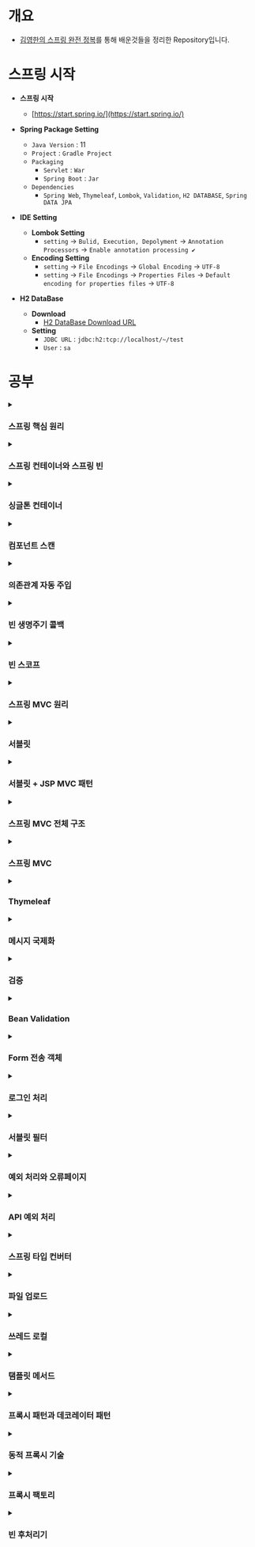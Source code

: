 # 개요

- [김영한의 스프링 완전 정복](https://www.inflearn.com/roadmaps/373)를 통해 배운것들을 정리한 Repository입니다.

# 스프링 시작

- **스프링 시작** 
  - [https://start.spring.io/](https://start.spring.io/)
  

- **Spring Package Setting**
  - `Java Version` : 11
  - `Project` : `Gradle Project`
  - `Packaging` 
    - `Servlet` : `War`
    - `Spring Boot` : `Jar`
  - `Dependencies`
    - `Spring Web`, `Thymeleaf`, `Lombok`, `Validation`, `H2 DATABASE`, `Spring DATA JPA`
  
    
- **IDE Setting**
  - **Lombok Setting**
    - `setting` -> `Bulid, Execution, Depolyment` -> `Annotation Processors` -> `Enable annotation processing ✔`
  - **Encoding Setting**
    - `setting` -> `File Encodings` -> `Global Encoding` -> `UTF-8`
    - `setting` -> `File Encodings` -> `Properties Files` -> `Default encoding for properties files` -> `UTF-8`
    
- **H2 DataBase**
  - **Download**
    - [H2 DataBase Download URL](https://www.h2database.com)
  - **Setting**
    - `JDBC URL` : `jdbc:h2:tcp://localhost/~/test`
    - `User` : `sa`

# 공부

<details>
<summary><h3>스프링 핵심 원리</h3></summary>

- [스프링 핵심 원리](https://github.com/WooJinDeve/Spring-Study/issues/1#issue-1346668714)

- 스프링 탄생
- 스프링 역사
- 스프링 이란?
- 스프링 부트
- 스프링의 핵심
- 다형성
- SOLID
- 스프링의 객체 지향
- IoC(Inversion of Control) : 제어의 역전
- DI(Dependency Injection) : 의존관계 주입
- IoC 컨테이너, DI 컨테이너

</details>

<details>
<summary><h3>스프링 컨테이너와 스프링 빈</h3></summary>

- [스프링 컨테이너와 스프링 빈](https://github.com/WooJinDeve/Spring-Study/issues/2#issue-1346684251)

- 스프링 컨테이너 생성
- 스프링 빈 출력
- 스프링 빈 조회
- 스프링 빈 조회 - 상속관계
- BeanFactory와 ApplicationContext
- 스프링 빈 설정 메타 정보 - BeanDefinition

</details>

<details>
<summary><h3>싱글톤 컨테이너</h3></summary>

- [싱글톤 컨테이너](https://github.com/WooJinDeve/Spring-Study/issues/3#issue-1346688236)

- 싱글톤 패턴
- 싱글톤 패턴의 문제점
- 싱글톤 컨테이너
- 싱글톤 방식의 주의점
- @Configuration과 싱글톤

</details>

<details>
<summary><h3>컴포넌트 스캔</h3></summary>

- [컴포넌트 스캔](https://github.com/WooJinDeve/Spring-Study/issues/3#issue-1346688236)

- 컴포넌트 스캔과 의존관계 자동 주입
- 컴포넌트 스캔 등록 과정
- 탐색 위치와 기본 
- 필터
- 중복 등록과 충돌

</details>

<details>
<summary><h3>의존관계 자동 주입</h3></summary>

- [의존관계 자동 주입](https://github.com/WooJinDeve/Spring-Study/issues/5#issue-1346690028)

- 다양한 의존관계 주입 방법
- 옵션 처리
- 롬복과 최신 트랜드 
- 조회 빈이 2개 이상 - 문제
- 애노테이션 생성법
- 조회한 빈이 모두 필요할 때, List, Map

</details>

<details>
<summary><h3>빈 생명주기 콜백</h3></summary>

- [빈 생명주기 콜백](https://github.com/WooJinDeve/Spring-Study/issues/6#issue-1346692365)

- 빈 생명주기 콜백
- 3가지 빈 생명주기 콜백

</details>

<details>
<summary><h3>빈 스코프</h3></summary>

- [빈 스코프](https://github.com/WooJinDeve/Spring-Study/issues/7#issue-1346692736)

- 프로토타입 스코프
- 프로토타입 스코프 - 싱글톤 빈과 함께 사용시 문제점 Provider로 해결
- 웹 스코프
- 스코프와 프록시

</details>

<details>
<summary><h3>스프링 MVC 원리</h3></summary>

- [스프링 MVC 원리](https://github.com/WooJinDeve/Spring-Study/issues/8#issue-1346693472)

- 웹 서버, 웹 애플리케이션 서버
- 웹 시스템 구성 - WAS, DB
- 웹 시스템 구성 - WEB, WAS, DB 
- 서블릿
- 동시 요청 - 멀티 쓰레드
- HTML, HTTP API, CSR, SSR

</details>

<details>
<summary><h3>서블릿</h3></summary>

- [서블릿](https://github.com/WooJinDeve/Spring-Study/issues/9#issue-1346697497)

- 서블릿 컨테이너 동작 방식
- HttpServletRequest 
- HttpServletResponse

</details>

<details>
<summary><h3>서블릿 + JSP MVC 패턴</h3></summary>

- [서블릿 + JSP MVC 패턴](https://github.com/WooJinDeve/Spring-Study/issues/10#issue-1346699364)

- MVC 패턴 - 개요
- MVC 패턴 한계

</details>

<details>
<summary><h3>스프링 MVC 전체 구조</h3></summary>

- [스프링 MVC 전체 구조](https://github.com/WooJinDeve/Spring-Study/issues/11#issue-1346700225)

- SpringMVC 구조
- 핸들러 매핑과 핸들러 어댑터
- 뷰 리졸버

</details>

<details>
<summary><h3>스프링 MVC</h3></summary>

- [스프링 MVC](https://github.com/WooJinDeve/Spring-Study/issues/12#issue-1346702690)

- 요청 매핑
- HTTP 요청 파라미터 
- HTTP 응답 
- HTTP 메시지 컨버터
- 요청 매핑 핸들러 어뎁터 구조

</details>

<details>
<summary><h3>Thymeleaf</h3></summary>

- [Thymeleaf](https://github.com/WooJinDeve/Spring-Study/issues/13#issue-1346703620)

- 타임리프
- 텍스트 - text, utext
- URL 링크
- 리터럴 
- 연산
- 속성 값 설정
- 반복
- 조건부 평가
- 주석
- 블록
- 자바스크립트 인라인
- 템플릿 조각
- 템플릿 레이아웃

</details>

<details>
<summary><h3>메시지 국제화</h3></summary>

- [메시지 국제화](https://github.com/WooJinDeve/Spring-Study/issues/14#issue-1346704152)

- 국제화
- 스프링 메시지 국제화
- 스프링 국제화 메시지 선택 

</details>

<details>
<summary><h3>검증</h3></summary>

- [검증](https://github.com/WooJinDeve/Spring-Study/issues/16#issue-1348155250)
- 클라이언트 검증, 서버 검증
- 오류처리
- 오류 코드와 메시지 처리


</details>


<details>
<summary><h3>Bean Validation</h3></summary>

- [Bean Validation](https://github.com/WooJinDeve/Spring-Study/issues/17#issue-1348155915)
- Bean Validation
- Bean Calidation - 에러 코드
- Bean Validation - 오브젝트 오류
- Bean Validation - groups

</details>

<details>
<summary><h3>Form 전송 객체</h3></summary>

- [Form 전송 객체](https://github.com/WooJinDeve/Spring-Study/issues/18#issue-1348156492)
- Form 전송 객체
- Bean Validation - HTTP 메시지 컨버터

</details>

<details>
<summary><h3>로그인 처리</h3></summary>

- [로그인 처리](https://github.com/WooJinDeve/Spring-Study/issues/19#issue-1348157256)
- 로그인 처리 - 쿠키
- 로그인 처리 - 세션
- 로그인 처리 - 서블릿 HTTP 세션
- 세션 정보와 타임아웃 설정

</details>


<details>
<summary><h3>서블릿 필터</h3></summary>

- [서블릿 필터](https://github.com/WooJinDeve/Spring-Study/issues/20#issue-1349605512)
- 공통 관심사
- 서블릿 필터
- 서블릿 필터 - 인증체크
- 스프링 인터셉터

</details>


<details>
<summary><h3>예외 처리와 오류페이지</h3></summary>

- [예외 처리와 오류페이지](https://github.com/WooJinDeve/Spring-Study/issues/21#issue-1349607031)
- 서블릿 예외 처리 - 서블릿
- 서블릿 예외 처리 - 필터
- 서블릿 예외 처리 - 인터셉터
- 스프링 부트 - 오류 페이지

</details>

<details>
<summary><h3>API 예외 처리</h3></summary>

- [API 예외 처리](https://github.com/WooJinDeve/Spring-Study/issues/22#issue-1351794341)
- API 예외 처리 - 서블릿
- API 예외 처리 - 스프링 부트 기본 예외 처리
- API 예외처리 - HandlerExceptionResolver (1)
- API 예외처리 - HandlerExceptionResolver (2)
- API 예외 처리 - 스프링이 제공하는 ExceptionResolver
- API 예외처리 - @ExceptionHandler
- API 예외처리 - @ControllerAdvice

</details>

<details>
<summary><h3>스프링 타입 컨버터</h3></summary>

- [스프링 타입 컨버터](https://github.com/WooJinDeve/Spring-Study/issues/23#issue-1351794746)
- 스프링 타입 컨버터 소개
- 타입 컨버터 - Converter
- 컨버전 서비스 - ConversionService
- 스프링에 Converter 적용하기
- 뷰 템플릿에 컨버터 적용하기
- 포맷터 - Formatter
- 포맷터를 지원하는 컨버전 서비스
- 스프링이 제공하는 기본 포맷터

</details>

<details>
<summary><h3>파일 업로드</h3></summary>

- [파일 업로드](https://github.com/WooJinDeve/Spring-Study/issues/24#issue-1351795152)
- 서블릿과 파일업로드 1
- 서블릿과 파일업로드 2
- 스프링과 파일 업로드

</details>

<details>
<summary><h3>쓰레드 로컬</h3></summary>

- [필드 동기화 - 동시성 문제](https://github.com/WooJinDeve/Spring-Study/issues/25#issue-1360869028)
- TheadLocal
- 쓰레드 로컬 주의사항

</details>

<details>
<summary><h3>탬플릿 메서드</h3></summary>

- [템플릿 메서드 패턴](https://github.com/WooJinDeve/Spring-Study/issues/26#issue-1360869288)
- 템플릿 메서드 - 익명 내부 클래스 사용
- 전략 패턴
- 전략 패턴 - 유연한 전략 패턴
- 템플릿 콜백 패턴

</details>

<details>
<summary><h3>프록시 패턴과 데코레이터 패턴</h3></summary>

- [ETC](https://github.com/WooJinDeve/Spring-Study/issues/27#issue-1360869608)
- 프록시
- 프록시 패턴
- 데코레이터 패턴
- 구체 클래스 기반 프록시
- 인터페이스 기반 프록시와 클래스 기반 프록시

</details>

<details>
<summary><h3>동적 프록시 기술</h3></summary>

- [리플랙션](https://github.com/WooJinDeve/Spring-Study/issues/28#issue-1361128454)
- JDK 동적 프록시
- CGLIB

</details>

<details>
<summary><h3>프록시 팩토리</h3></summary>

- [프록시 팩토리 - 소개](https://github.com/WooJinDeve/Spring-Study/issues/29#issue-1361128848)
- 포인트컷, 어드바이스, 어드바이저
- 어드바이저
- 포인트컷
- 멀티 어드바이저 적용

</details>

<details>
<summary><h3>빈 후처리기</h3></summary>

- [빈 후처리기 - BeanPostProcessor](https://github.com/WooJinDeve/Spring-Study/issues/30#issue-1361129081)
- 빈 후처리기 적용
- 하나의 프록시, 여러 Advisor

</details>